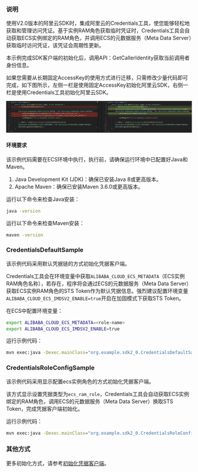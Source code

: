 ### 说明
使用V2.0版本的阿里云SDK时，集成阿里云的Credentials工具，使您能够轻松地获取和管理访问凭证。基于实例RAM角色获取临时凭证时，Credentials工具会自动获取ECS实例绑定的RAM角色，并调用ECS的元数据服务（Meta Data Server）获取临时访问凭证，该凭证会周期性更新。

本示例完成SDK客户端的初始化后，调用API：GetCallerIdentity获取当前调用者身份信息。

如果您需要从长期固定AccessKey的使用方式进行迁移，只需修改少量代码即可完成，如下图所示，左侧一栏是使用固定AccessKey初始化阿里云SDK，右侧一栏是使用Credentials工具初始化阿里云SDK。

![](./code-diff.png)

#### 环境要求
该示例代码需要在ECS环境中执行，执行前，请确保运行环境中已配置好Java和Maven。
1. Java Development Kit (JDK)：确保已安装Java 8或更高版本。
2. Apache Maven：确保已安装Maven 3.6.0或更高版本。

运行以下命令来检查Java安装：
```bash
java -version
```
运行以下命令来检查Maven安装：
```bash
maven -version
```
### CredentialsDefaultSample
该示例代码采用默认凭据链的方式初始化凭据客户端。

Credentials工具会在环境变量中获取`ALIBABA_CLOUD_ECS_METADATA`（ECS实例RAM角色名称），若存在，程序将会通过ECS的元数据服务（Meta Data Server）获取ECS实例RAM角色的STS Token作为默认凭据信息。强烈建议配置环境变量`ALIBABA_CLOUD_ECS_IMDSV2_ENABLE=true`开启在加固模式下获取STS Token。

在ECS中配置环境变量：
```bash
export ALIBABA_CLOUD_ECS_METADATA=<role-name>
export ALIBABA_CLOUD_ECS_IMDSV2_ENABLE=true
```
运行示例代码：
```bash
mvn exec:java -Dexec.mainClass="org.example.sdk2_0.CredentialsDefaultSample" -e -q
```

### CredentialsRoleConfigSample
该示例代码采用显示配置ecs实例角色的方式初始化凭据客户端。

该方式显示设置凭据类型为`ecs_ram_role`，Credentials工具会自动获取ECS实例绑定的RAM角色，调用ECS的元数据服务（Meta Data Server）换取STS Token，完成凭据客户端初始化。

运行示例代码：
```bash
mvn exec:java -Dexec.mainClass="org.example.sdk2_0.CredentialsRoleConfigSample" -e -q
```
### 其他方式
更多初始化方式，请参考[初始化凭据客户端](https://help.aliyun.com/zh/sdk/developer-reference/v2-manage-access-credentials)。
